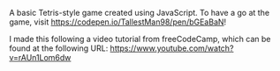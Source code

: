 A basic Tetris-style game created using JavaScript. To have a go at the game, visit https://codepen.io/TallestMan98/pen/bGEaBaN!

I made this following a video tutorial from freeCodeCamp, which can be found at the following URL: https://www.youtube.com/watch?v=rAUn1Lom6dw